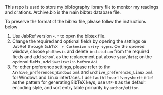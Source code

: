 This repo is used to store my bibliography library file to monitor my readings and citations. Archive.bib is the main bibtex database file.

To preserve the format of the bibtex file, please follow the instructions below:

1. Use JabRef version `4.*` to open the bibtex file.
2. Change the required and optional fields by opening the settings on JabRef through `BibTeX -> Customize entry types`. On the opened window, choose `phdthesis` and delete `institution` from the required fields and add `school` as the replacement put above `year/date`; on the optional fields, add `institution` before `doi`.
3. For other preference settings, please refer to the `Archive_preferences_Windows.xml` and `Archive_preferences_Linux.xml` for Windows and Linux interfaces. I use `[auth][year][veryshorttitle]` as the pattern for generating BibTeX keys, use `UTF-8` as the default encoding style, and sort entry table primarily by `author/editor`.
